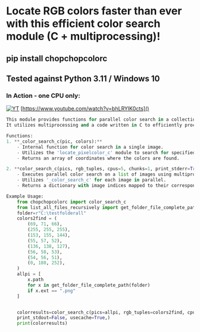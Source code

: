 # Locate RGB colors faster than ever with this efficient color search module (C + multiprocessing)!

## pip install chopchopcolorc


## Tested against Python 3.11 / Windows 10


### In Action - one CPU only:

[![YT](https://i.ytimg.com/vi/bhLRYlK0cts/maxresdefault.jpg)](https://www.youtube.com/watch?v=bhLRYlK0cts)
[https://www.youtube.com/watch?v=bhLRYlK0cts]()


```python
This module provides functions for parallel color search in a collection of images.
It utilizes multiprocessing and a code written in C to efficiently process images concurrently.

Functions:
1. **_color_search_c(pic, colors):**
    - Internal function for color search in a single image.
    - Utilizes the 'locate_pixelcolor_c' module to search for specified colors.
    - Returns an array of coordinates where the colors are found.

2. **color_search_c(pics, rgb_tuples, cpus=5, chunks=1, print_stderr=True, print_stdout=False, usecache=True):**
    - Executes parallel color search on a list of images using multiprocessing.
    - Utilizes '_color_search_c' for each image in parallel.
    - Returns a dictionary with image indices mapped to their corresponding color search results.

Example Usage:
    from chopchopcolorc import color_search_c
    from list_all_files_recursively import get_folder_file_complete_path # optional
    folder=r"C:\testfolderall"
    colors2find = (
        (69, 71, 66),
        (255, 255, 255),
        (153, 155, 144),
        (55, 57, 52),
        (136, 138, 127),
        (56, 58, 53),
        (54, 56, 51),
        (0, 180, 252),
    )
    allpi = [
        x.path
        for x in get_folder_file_complete_path(folder)
        if x.ext == ".png"
    ]


    colorresults=color_search_c(pics=allpi, rgb_tuples=colors2find, cpus=6, chunks=1, print_stderr=True,
    print_stdout=False, usecache=True,)
    print(colorresults)


```